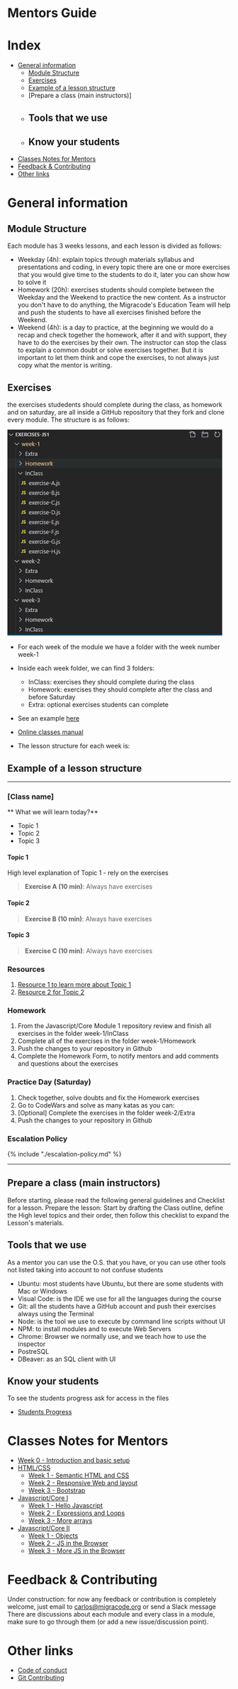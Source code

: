 # Mentors Guide

# Index

- [General information](#general-information)
  - [Module Structure](../html-css/week-1/mentors.md) 
  - [Exercises](../html-css/week-2/mentors.md) 
  - [Example of a lesson structure](../html-css/week-3/mentors.md)
  - [Prepare a class (main instructors)]
  - ## Tools that we use
  - ## Know your students
- [Classes Notes for Mentors](#classes-notes-for-mentors)
- [Feedback & Contributing](#feedback-&-contributing)
- [Other links](#other-links)

# General information

## Module Structure

Each module has 3 weeks lessons, and each lesson is divided as follows:
  - Weekday (4h): explain topics through materials syllabus and presentations and coding, in every topic there are one or more exercises that you would give time to the students to do it, later you can show how to solve it
  - Homework (20h): exercises students should complete between the Weekday and the Weekend to practice the new content. As a instructor you don't have to do anything, the Migracode's Education Team will help and push the students to have all exercises finished before the Weekend.
  - Weekend (4h): is a day to practice, at the beginning we would do a recap and check together the homework, after it and with support, they have to do the exercises by their own. The instructor can stop the class to explain a common doubt or solve exercises together. But it is important to let them think and cope the exercises, to not always just copy what the mentor is writing.

## Exercises

the exercises studedents should complete during the class, as homework and on saturday, are all inside a GitHub repository that they fork and clone every module. The structure is as follows:

![Exercises repo folders](./assets/mentors/gitreposfolders.png)

- For each week of the module we have a folder with the week number week-1
- Inside each week folder, we can find 3 folders:
    - InClass: exercises they should complete during the class
    - Homework: exercises they should complete after the class and before Saturday
    - Extra: optional exercises students can complete
- See an example [here](https://github.com/Migracode-Barcelona/exercises-js1)

- [Online classes manual](https://docs.google.com/document/d/13KBKYSfzPxzGtEE5HM15M6vUOjSz71wgYNfx0SOGQQE/edit)

- The lesson structure for each week is:

## Example of a lesson structure

---

### [Class name]

** What we will learn today?**

* Topic 1
* Topic 2
* Topic 3

#### Topic 1

High level explanation of Topic 1 - rely on the exercises

> **Exercise A (10 min)**: Always have exercises

#### Topic 2

> **Exercise B (10 min)**: Always have exercises

#### Topic 3

> **Exercise C (10 min)**: Always have exercises

### Resources

1. [Resource 1 to learn more about Topic 1](https://google.com)
2. [Resource 2 for Topic 2](https://google.com)

### Homework

1. From the Javascript/Core Module 1 repository review and finish all exercises in the folder week-1/InClass
2. Complete all of the exercises in the folder week-1/Homework
3. Push the changes to your repository in Github
4. Complete the Homework Form, to notify mentors and add comments and questions about the exercises

### Practice Day (Saturday)

1. Check together, solve doubts and fix the Homework exercises
2. Go to CodeWars and solve as many katas as you can:
3. [Optional] Complete the exercises in the folder week-2/Extra
4. Push the changes to your repository in Github

### Escalation Policy

{% include "./escalation-policy.md" %}

---

## Prepare a class (main instructors)

Before starting, please read the following general guidelines and Checklist for a lesson.
Prepare the lesson: Start by drafting the Class outline, define the High level topics and their order, then follow this checklist to expand the Lesson's materials.

## Tools that we use

As a mentor you can use the O.S. that you have, or you can use other tools not listed taking into account to not confuse students

- Ubuntu: most students have Ubuntu, but there are some students with Mac or Windows
- Visual Code: is the IDE we use for all the languages during the course
- Git: all the students have a GitHub account and push their exercises always using the Terminal
- Node: is the tool we use to execute by command line scripts without UI
- NPM: to install modules and to execute Web Servers
- Chrome: Browser we normally use, and we teach how to use the inspector
- PostreSQL
- DBeaver: as an SQL client with UI

## Know your students

To see the students progress ask for access in the files

- [Students Progress](https://docs.google.com/spreadsheets/d/1TKd_X-bsx1qbInkAv7x5d3slkJF9sEExfCnFRyjllBk)

# Classes Notes for Mentors

- [Week 0 - Introduction and basic setup](mentors-notes.html#week-0-introduction-and-basic-setup)
- [HTML/CSS](mentors-notes.html#html/css)
  - [Week 1 - Semantic HTML and CSS](mentors-notes.html#week-1-semantic-html-and-css) 
  - [Week 2 - Responsive Web and layout](mentors-notes.html#week-2-responsive-web-and-layout) 
  - [Week 3 - Bootstrap](mentors-notes.html#week-3-bootstrap)
- [Javascript/Core I](mentors-notes.html#javascript/core-I)
  - [Week 1 - Hello Javascript](mentors-notes.html#week-1-hello-javascript)
  - [Week 2 - Expressions and Loops](mentors-notes.html#week-2-expressions-and-loops)
  - [Week 3 - More arrays](mentors-notes.html#week-3-more-arrays)
- [Javascript/Core II](mentors-notes.html#javascript/core-II)
  - [Week 1 - Objects](mentors-notes.html#week-1-objects)
  - [Week 2 - JS in the Browser](mentors-notes.html#week-2-js-in-the-browser)
  - [Week 3 - More JS in the Browser](mentors-notes.html#week-3-more-js-in-the-browser)

# Feedback & Contributing

Under construction: for now any feedback or contribution is completely welcome, just email to carlos@migracode.org or send a Slack message
There are discussions about each module and every class in a module, make sure to go through them (or add a new issue/discussion point).

# Other links

- [Code of conduct](CODE_OF_CONDUCT.md)
- [Git Contributing](CONTRIBUTING.md)
